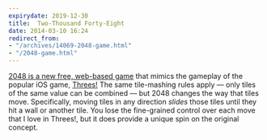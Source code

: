 ```yaml
---
expirydate: 2019-12-30
title:  Two-Thousand Forty-Eight
date: 2014-03-10 16:24
redirect_from:
- "/archives/14069-2048-game.html"
- "/2048-game.html"
---
```



[2048 is a new free, web-based game](http://gabrielecirulli.github.io/2048/)  that mimics the gameplay of the popular iOS game, [Threes!](http://asherv.com/threes/) The same tile-mashing rules apply &mdash; only tiles of the same value can be combined &mdash; but 2048 changes the way that tiles move. Specifically, moving tiles in any direction _slides_ those tiles until they hit a wall or another tile. You lose the fine-grained control over each move that I love in Threes!, but it does provide a unique spin on the original concept.  
